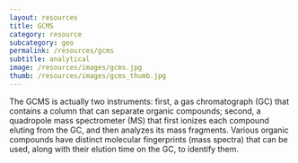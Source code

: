 ```yaml
---
layout: resources
title: GCMS
category: resource
subcategory: geo
permalink: /resources/gcms
subtitle: analytical
image: /resources/images/gcms.jpg
thumb: /resources/images/gcms_thumb.jpg
---
```


The GCMS is actually two instruments: first, a gas chromatograph (GC) that contains a column that can separate organic compounds; second, a quadropole mass spectrometer (MS) that first ionizes each compound eluting from the GC, and then analyzes its mass fragments. Various organic compounds have distinct molecular fingerprints (mass spectra) that can be used, along with their elution time on the GC, to identify them.

